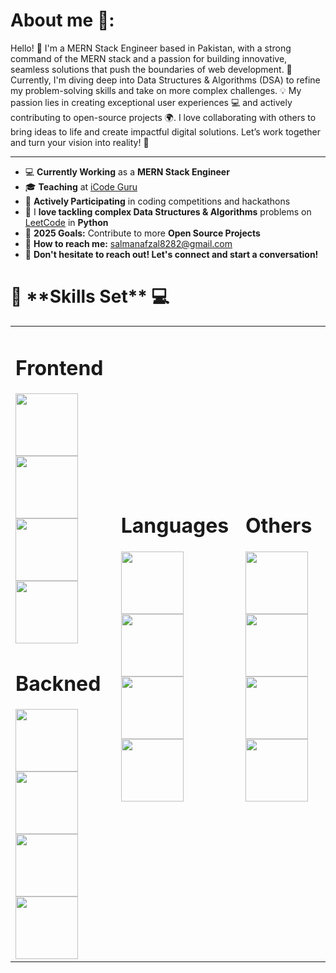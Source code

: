 <h1>About me 🚀:</h1>

Hello! 👋 I'm a MERN Stack Engineer based in Pakistan, with a strong command of the MERN stack and a passion for building innovative, seamless solutions that push the boundaries of web development. 
🚀 Currently, I'm diving deep into Data Structures & Algorithms (DSA) to refine my problem-solving skills and take on more complex challenges. 💡
My passion lies in creating exceptional user experiences 💻 and actively contributing to open-source projects 🌍.
I love collaborating with others to bring ideas to life and create impactful digital solutions.
Let’s work together and turn your vision into reality! 🌟
<hr>

<ul>
    <li>💻 <strong>Currently Working</strong> as a <strong>MERN Stack Engineer</strong></li>
    <li>🎓 <strong>Teaching</strong> at <a href="https://www.facebook.com/iCodeguru" target="_blank">iCode Guru</a></li>
    <li>🚀 <strong>Actively Participating</strong> in coding competitions and hackathons</li>
    <li>🧩 I <strong>love tackling complex Data Structures & Algorithms</strong> problems on <a href="https://leetcode.com/" target="_blank">LeetCode</a> in <strong>Python</strong></li>
    <li>🎯 <strong>2025 Goals:</strong> Contribute to more <strong>Open Source Projects</strong></li>
    <li>📧 <strong>How to reach me:</strong> <a href="mailto:salmanafzal8282@gmail.com">salmanafzal8282@gmail.com</a></li>
    <li>🤝 <strong>Don't hesitate to reach out! Let's connect and start a conversation!</strong></li>
</ul>

 <h1>🔧 **Skills Set** 💻</h1>

<table>
<tr>
<td>
<h1>Frontend</h1>
<img src = https://encrypted-tbn0.gstatic.com/images?q=tbn:ANd9GcT6935wo8bLZh5FeafJEffqWKDOpNpx6UE5bg&s width= "100px" height= "100px"> 
<img src = https://upload.wikimedia.org/wikipedia/commons/d/d5/CSS3_logo_and_wordmark.svg width= "100px" height= "100px"> 
<img src = https://encrypted-tbn0.gstatic.com/images?q=tbn:ANd9GcRss-86vRuxOArrVRmMgerLZ5pi8yCs6U7zsQ&s width= "100px" height= "100px"> 
 <img src =  https://encrypted-tbn0.gstatic.com/images?q=tbn:ANd9GcSYblUcIW4H3tPxRrLVOCKstsEWPUveoaPk1w&s  width= "100px" height= "100px">  
 <h1>Backned</h1>
 <img src = https://encrypted-tbn0.gstatic.com/images?q=tbn:ANd9GcT6935wo8bLZh5FeafJEffqWKDOpNpx6UE5bg&s width= "100px" height= "100px"> 
<img src = https://upload.wikimedia.org/wikipedia/commons/d/d5/CSS3_logo_and_wordmark.svg width= "100px" height= "100px"> 
<img src = https://encrypted-tbn0.gstatic.com/images?q=tbn:ANd9GcRss-86vRuxOArrVRmMgerLZ5pi8yCs6U7zsQ&s width= "100px" height= "100px"> 
<img src =  https://encrypted-tbn0.gstatic.com/images?q=tbn:ANd9GcSYblUcIW4H3tPxRrLVOCKstsEWPUveoaPk1w&s  width= "100px" height= "100px">
</td>

 <td>
     <h1 heigth ="700px" >Languages</h1>
     <img src = https://encrypted-tbn0.gstatic.com/images?q=tbn:ANd9GcQyTGSDDmGK9JX3Il3ja7LUr2fJaUS0fgQsCw&s width= "100px" height= "100px"> 
     <img src = https://upload.wikimedia.org/wikipedia/commons/d/d5/CSS3_logo_and_wordmark.svg width= "100px" height= "100px"> 
<img src = https://encrypted-tbn0.gstatic.com/images?q=tbn:ANd9GcRss-86vRuxOArrVRmMgerLZ5pi8yCs6U7zsQ&s width= "100px" height= "100px"> 
<img src =  https://encrypted-tbn0.gstatic.com/images?q=tbn:ANd9GcSYblUcIW4H3tPxRrLVOCKstsEWPUveoaPk1w&s  width= "100px" height= "100px">

 </td>
 <td>
   <h1>Others</h1>
     <img src = https://encrypted-tbn0.gstatic.com/images?q=tbn:ANd9GcQyTGSDDmGK9JX3Il3ja7LUr2fJaUS0fgQsCw&s width= "100px" height= "100px"> 
     <img src = https://upload.wikimedia.org/wikipedia/commons/d/d5/CSS3_logo_and_wordmark.svg width= "100px" height= "100px"> 
<img src = https://encrypted-tbn0.gstatic.com/images?q=tbn:ANd9GcRss-86vRuxOArrVRmMgerLZ5pi8yCs6U7zsQ&s width= "100px" height= "100px"> 
<img src =  https://encrypted-tbn0.gstatic.com/images?q=tbn:ANd9GcSYblUcIW4H3tPxRrLVOCKstsEWPUveoaPk1w&s  width= "100px" height= "100px">
 </td>
  
</tr>
</table>











    

